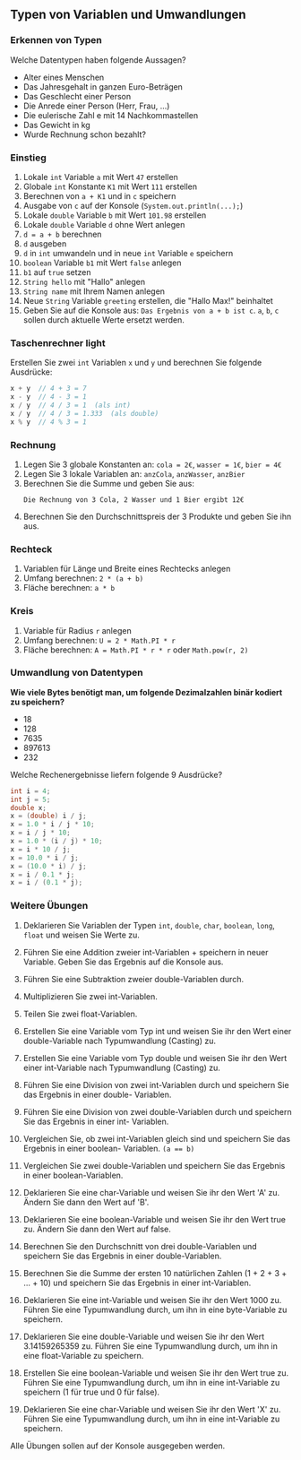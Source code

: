 ## Typen von Variablen und Umwandlungen

### Erkennen von Typen

Welche Datentypen haben folgende Aussagen?

- Alter eines Menschen
- Das Jahresgehalt in ganzen Euro-Beträgen
- Das Geschlecht einer Person
- Die Anrede einer Person (Herr, Frau, ...)
- Die eulerische Zahl e mit 14 Nachkommastellen
- Das Gewicht in kg
- Wurde Rechnung schon bezahlt?

### Einstieg

1. Lokale `int` Variable `a` mit Wert `47` erstellen
2. Globale `int` Konstante `K1` mit Wert `111` erstellen
3. Berechnen von `a + K1` und in `c` speichern
4. Ausgabe von `c` auf der Konsole (`System.out.println(...);`)
5. Lokale `double` Variable `b` mit Wert `101.98` erstellen
6. Lokale `double` Variable `d` ohne Wert anlegen
7. `d = a + b` berechnen
8. `d` ausgeben
9. `d` in `int` umwandeln und in neue `int` Variable `e` speichern
10. `boolean` Variable `b1` mit Wert `false` anlegen
11. `b1` auf `true` setzen
12. `String hello` mit "Hallo" anlegen
13. `String name` mit Ihrem Namen anlegen
14. Neue `String` Variable `greeting` erstellen, die "Hallo Max!" beinhaltet
15. Geben Sie auf die Konsole aus: `Das Ergebnis von a + b ist c`. `a`, `b`, `c` sollen durch aktuelle Werte ersetzt werden.

### Taschenrechner light

Erstellen Sie zwei `int` Variablen `x` und `y` und berechnen Sie folgende Ausdrücke:

```java
x + y  // 4 + 3 = 7
x - y  // 4 - 3 = 1
x / y  // 4 / 3 = 1  (als int)
x / y  // 4 / 3 = 1.333  (als double)
x % y  // 4 % 3 = 1
```

### Rechnung

1. Legen Sie 3 globale Konstanten an: `cola = 2€`, `wasser = 1€`, `bier = 4€`
2. Legen Sie 3 lokale Variablen an: `anzCola`, `anzWasser`, `anzBier`
3. Berechnen Sie die Summe und geben Sie aus:
   ```
   Die Rechnung von 3 Cola, 2 Wasser und 1 Bier ergibt 12€
   ```
4. Berechnen Sie den Durchschnittspreis der 3 Produkte und geben Sie ihn aus.

### Rechteck

1. Variablen für Länge und Breite eines Rechtecks anlegen
2. Umfang berechnen: `2 * (a + b)`
3. Fläche berechnen: `a * b`

### Kreis

1. Variable für Radius `r` anlegen
2. Umfang berechnen: `U = 2 * Math.PI * r`
3. Fläche berechnen: `A = Math.PI * r * r` oder `Math.pow(r, 2)`

### Umwandlung von Datentypen

**Wie viele Bytes benötigt man, um folgende Dezimalzahlen binär kodiert zu speichern?**
- 18
- 128
- 7635
- 897613
- 232

Welche Rechenergebnisse liefern folgende 9 Ausdrücke?

```java
int i = 4;
int j = 5;
double x;
x = (double) i / j;  
x = 1.0 * i / j * 10;
x = i / j * 10;  
x = 1.0 * (i / j) * 10;  
x = i * 10 / j;  
x = 10.0 * i / j;
x = (10.0 * i) / j;
x = i / 0.1 * j;
x = i / (0.1 * j);
```

### Weitere Übungen

1. Deklarieren Sie Variablen der Typen `int`, `double`, `char`, `boolean`, `long`, `float` und weisen Sie Werte zu.

2. Führen Sie eine Addition zweier int-Variablen + speichern in neuer Variable. Geben Sie das Ergebnis
auf die Konsole aus.

3. Führen Sie eine Subtraktion zweier double-Variablen durch.

4. Multiplizieren Sie zwei int-Variablen.

5. Teilen Sie zwei float-Variablen.

6. Erstellen Sie eine Variable vom Typ int und weisen Sie ihr den Wert einer double-Variable nach
Typumwandlung (Casting) zu.

7. Erstellen Sie eine Variable vom Typ double und weisen Sie ihr den Wert einer int-Variable nach Typumwandlung (Casting) zu.

8. Führen Sie eine Division von zwei int-Variablen durch und speichern Sie das Ergebnis in einer double-
Variablen.

9. Führen Sie eine Division von zwei double-Variablen durch und speichern Sie das Ergebnis in einer int-
Variablen.

10. Vergleichen Sie, ob zwei int-Variablen gleich sind und speichern Sie das Ergebnis in einer boolean-
Variablen. ``(a == b)``

11. Vergleichen Sie zwei double-Variablen und speichern Sie das Ergebnis in einer boolean-Variablen.

12. Deklarieren Sie eine char-Variable und weisen Sie ihr den Wert 'A' zu. Ändern Sie dann den Wert auf
'B'.

13. Deklarieren Sie eine boolean-Variable und weisen Sie ihr den Wert true zu. Ändern Sie dann den Wert
auf false.

14. Berechnen Sie den Durchschnitt von drei double-Variablen und speichern Sie das Ergebnis in einer
double-Variablen.

15. Berechnen Sie die Summe der ersten 10 natürlichen Zahlen (1 + 2 + 3 + ... + 10) und speichern Sie
das Ergebnis in einer int-Variablen.

16. Deklarieren Sie eine int-Variable und weisen Sie ihr den Wert 1000 zu. Führen Sie eine
Typumwandlung durch, um ihn in eine byte-Variable zu speichern.

17. Deklarieren Sie eine double-Variable und weisen Sie ihr den Wert 3.14159265359 zu. Führen Sie eine
Typumwandlung durch, um ihn in eine float-Variable zu speichern.

18. Erstellen Sie eine boolean-Variable und weisen Sie ihr den Wert true zu. Führen Sie eine
Typumwandlung durch, um ihn in eine int-Variable zu speichern (1 für true und 0 für false).

19. Deklarieren Sie eine char-Variable und weisen Sie ihr den Wert 'X' zu. Führen Sie eine
Typumwandlung durch, um ihn in eine int-Variable zu speichern.

Alle Übungen sollen auf der Konsole ausgegeben werden.

